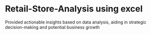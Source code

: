 # Retail-Store-Analysis using excel
 Provided actionable insights based on data analysis, aiding in strategic decision-making and potential business growth
